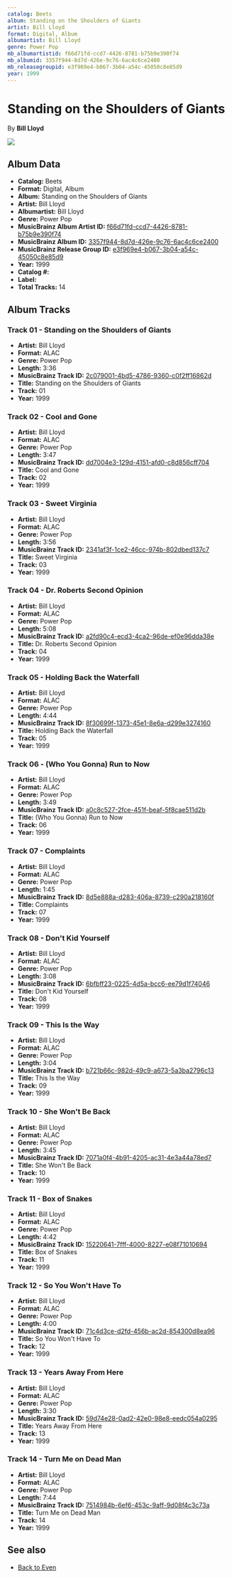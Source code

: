 ```yaml
---
catalog: Beets
album: Standing on the Shoulders of Giants
artist: Bill Lloyd
format: Digital, Album
albumartist: Bill Lloyd
genre: Power Pop
mb_albumartistid: f66d71fd-ccd7-4426-8781-b75b9e390f74
mb_albumid: 3357f944-8d7d-426e-9c76-6ac4c6ce2400
mb_releasegroupid: e3f969e4-b067-3b04-a54c-45050c8e85d9
year: 1999
---
```


# Standing on the Shoulders of Giants

By **Bill Lloyd**

![](../../assets/beetscovers/Bill_Lloyd-Standing_on_the_Shoulders_of_Giants.jpg)

## Album Data

- **Catalog:** Beets
- **Format:** Digital, Album
- **Album:** Standing on the Shoulders of Giants
- **Artist:** Bill Lloyd
- **Albumartist:** Bill Lloyd
- **Genre:** Power Pop
- **MusicBrainz Album Artist ID:** [f66d71fd-ccd7-4426-8781-b75b9e390f74](https://musicbrainz.org/artist/f66d71fd-ccd7-4426-8781-b75b9e390f74)
- **MusicBrainz Album ID:** [3357f944-8d7d-426e-9c76-6ac4c6ce2400](https://musicbrainz.org/release/3357f944-8d7d-426e-9c76-6ac4c6ce2400)
- **MusicBrainz Release Group ID:** [e3f969e4-b067-3b04-a54c-45050c8e85d9](https://musicbrainz.org/release-group/e3f969e4-b067-3b04-a54c-45050c8e85d9)
- **Year:** 1999
- **Catalog #:** 
- **Label:** 
- **Total Tracks:** 14

## Album Tracks

### Track 01 - Standing on the Shoulders of Giants

- **Artist:** Bill Lloyd
- **Format:** ALAC
- **Genre:** Power Pop
- **Length:** 3:36
- **MusicBrainz Track ID:** [2c079001-4bd5-4786-9360-c0f2ff16862d](https://musicbrainz.org/recording/2c079001-4bd5-4786-9360-c0f2ff16862d)
- **Title:** Standing on the Shoulders of Giants
- **Track:** 01
- **Year:** 1999

### Track 02 - Cool and Gone

- **Artist:** Bill Lloyd
- **Format:** ALAC
- **Genre:** Power Pop
- **Length:** 3:47
- **MusicBrainz Track ID:** [dd7004e3-129d-4151-afd0-c8d856cff704](https://musicbrainz.org/recording/dd7004e3-129d-4151-afd0-c8d856cff704)
- **Title:** Cool and Gone
- **Track:** 02
- **Year:** 1999

### Track 03 - Sweet Virginia

- **Artist:** Bill Lloyd
- **Format:** ALAC
- **Genre:** Power Pop
- **Length:** 3:56
- **MusicBrainz Track ID:** [2341af3f-1ce2-46cc-974b-802dbed137c7](https://musicbrainz.org/recording/2341af3f-1ce2-46cc-974b-802dbed137c7)
- **Title:** Sweet Virginia
- **Track:** 03
- **Year:** 1999

### Track 04 - Dr. Roberts Second Opinion

- **Artist:** Bill Lloyd
- **Format:** ALAC
- **Genre:** Power Pop
- **Length:** 5:08
- **MusicBrainz Track ID:** [a2fd90c4-ecd3-4ca2-96de-ef0e96dda38e](https://musicbrainz.org/recording/a2fd90c4-ecd3-4ca2-96de-ef0e96dda38e)
- **Title:** Dr. Roberts Second Opinion
- **Track:** 04
- **Year:** 1999

### Track 05 - Holding Back the Waterfall

- **Artist:** Bill Lloyd
- **Format:** ALAC
- **Genre:** Power Pop
- **Length:** 4:44
- **MusicBrainz Track ID:** [8f30699f-1373-45e1-8e6a-d299e3274160](https://musicbrainz.org/recording/8f30699f-1373-45e1-8e6a-d299e3274160)
- **Title:** Holding Back the Waterfall
- **Track:** 05
- **Year:** 1999

### Track 06 - (Who You Gonna) Run to Now

- **Artist:** Bill Lloyd
- **Format:** ALAC
- **Genre:** Power Pop
- **Length:** 3:49
- **MusicBrainz Track ID:** [a0c8c527-2fce-451f-beaf-5f8cae511d2b](https://musicbrainz.org/recording/a0c8c527-2fce-451f-beaf-5f8cae511d2b)
- **Title:** (Who You Gonna) Run to Now
- **Track:** 06
- **Year:** 1999

### Track 07 - Complaints

- **Artist:** Bill Lloyd
- **Format:** ALAC
- **Genre:** Power Pop
- **Length:** 1:45
- **MusicBrainz Track ID:** [8d5e888a-d283-406a-8739-c290a218160f](https://musicbrainz.org/recording/8d5e888a-d283-406a-8739-c290a218160f)
- **Title:** Complaints
- **Track:** 07
- **Year:** 1999

### Track 08 - Don't Kid Yourself

- **Artist:** Bill Lloyd
- **Format:** ALAC
- **Genre:** Power Pop
- **Length:** 3:08
- **MusicBrainz Track ID:** [6bfbff23-0225-4d5a-bcc6-ee79d1f74046](https://musicbrainz.org/recording/6bfbff23-0225-4d5a-bcc6-ee79d1f74046)
- **Title:** Don't Kid Yourself
- **Track:** 08
- **Year:** 1999

### Track 09 - This Is the Way

- **Artist:** Bill Lloyd
- **Format:** ALAC
- **Genre:** Power Pop
- **Length:** 3:04
- **MusicBrainz Track ID:** [b721b66c-982d-49c9-a673-5a3ba2796c13](https://musicbrainz.org/recording/b721b66c-982d-49c9-a673-5a3ba2796c13)
- **Title:** This Is the Way
- **Track:** 09
- **Year:** 1999

### Track 10 - She Won't Be Back

- **Artist:** Bill Lloyd
- **Format:** ALAC
- **Genre:** Power Pop
- **Length:** 3:45
- **MusicBrainz Track ID:** [7071a0f4-4b91-4205-ac31-4e3a44a78ed7](https://musicbrainz.org/recording/7071a0f4-4b91-4205-ac31-4e3a44a78ed7)
- **Title:** She Won't Be Back
- **Track:** 10
- **Year:** 1999

### Track 11 - Box of Snakes

- **Artist:** Bill Lloyd
- **Format:** ALAC
- **Genre:** Power Pop
- **Length:** 4:42
- **MusicBrainz Track ID:** [15220641-7fff-4000-8227-e08f71010694](https://musicbrainz.org/recording/15220641-7fff-4000-8227-e08f71010694)
- **Title:** Box of Snakes
- **Track:** 11
- **Year:** 1999

### Track 12 - So You Won't Have To

- **Artist:** Bill Lloyd
- **Format:** ALAC
- **Genre:** Power Pop
- **Length:** 4:00
- **MusicBrainz Track ID:** [71c4d3ce-d2fd-456b-ac2d-854300d8ea96](https://musicbrainz.org/recording/71c4d3ce-d2fd-456b-ac2d-854300d8ea96)
- **Title:** So You Won't Have To
- **Track:** 12
- **Year:** 1999

### Track 13 - Years Away From Here

- **Artist:** Bill Lloyd
- **Format:** ALAC
- **Genre:** Power Pop
- **Length:** 3:30
- **MusicBrainz Track ID:** [59d74e28-0ad2-42e0-98e8-eedc054a0295](https://musicbrainz.org/recording/59d74e28-0ad2-42e0-98e8-eedc054a0295)
- **Title:** Years Away From Here
- **Track:** 13
- **Year:** 1999

### Track 14 - Turn Me on Dead Man

- **Artist:** Bill Lloyd
- **Format:** ALAC
- **Genre:** Power Pop
- **Length:** 7:44
- **MusicBrainz Track ID:** [7514984b-6ef6-453c-9aff-9d08f4c3c73a](https://musicbrainz.org/recording/7514984b-6ef6-453c-9aff-9d08f4c3c73a)
- **Title:** Turn Me on Dead Man
- **Track:** 14
- **Year:** 1999


## See also

- [Back to Even](Back_to_Even.md)
